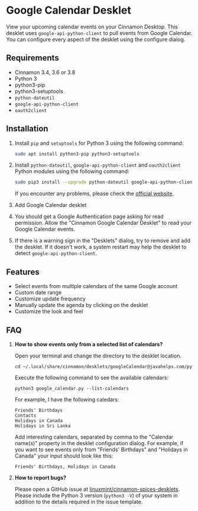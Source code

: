 # Google Calendar Desklet

View your upcoming calendar events on your Cinnamon Desktop. This desklet uses `google-api-python-client` to pull events from Google Calendar. You can configure every aspect of the desklet using the configure dialog.

## Requirements

- Cinnamon 3.4, 3.6 or 3.8
- Python 3
- python3-pip
- python3-setuptools
- `python-dateutil`
- `google-api-python-client`
- `oauth2client`

## Installation

1. Install `pip` and `setuptools` for Python 3 using the following command:
    ```bash
    sudo apt install python3-pip python3-setuptools
    ```

2. Install `python-dateutil`, `google-api-python-client` and `oauth2client` Python modules using the following command:
    ```bash
    sudo pip3 install --upgrade python-dateutil google-api-python-client oauth2client
    ```
    If you encounter any problems, please check the [official website](https://developers.google.com/api-client-library/python/start/installation).

3. Add Google Calendar desklet

4. You should get a Google Authentication page asking for read permission. Allow the "Cinnamon Google Calendar Desklet" to read your Google Calendar events.

5. If there is a warning sign in the "Desklets" dialog, try to remove and add the desklet. If it doesn't work, a system restart may help the desklet to detect `google-api-python-client`.

## Features

- Select events from multiple calendars of the same Google account
- Custom date range
- Customize update frequency
- Manually update the agenda by clicking on the desklet
- Customize the look and feel

## FAQ

1. **How to show events only from a selected list of calendars?**

    Open your terminal and change the directory to the desklet location.
    ```shell
    cd ~/.local/share/cinnamon/desklets/googleCalendar@javahelps.com/py
    ```

    Execute the following command to see the available calendars:
    ```shell
    python3 google_calendar.py --list-calendars
    ```
    For example, I have the following caledars:
    ```text
    Friends' Birthdays
    Contacts
    Holidays in Canada
    Holidays in Sri Lanka
    ```
    Add interesting calendars, separated by comma to the "Calendar name(s)" property in the desklet configuration dialog. For example, if you want to see events only from "Friends' Birthdays" and "Holidays in Canada" your input should look like this:
    ```text
    Friends' Birthdays, Holidays in Canada
    ```

2. **How to report bugs?**

    Please open a GitHub issue at [linuxmint/cinnamon-spices-desklets](https://github.com/linuxmint/cinnamon-spices-desklets/issues). Please include the Python 3 version (`python3 -V`) of your system in addition to the details required in the issue template.